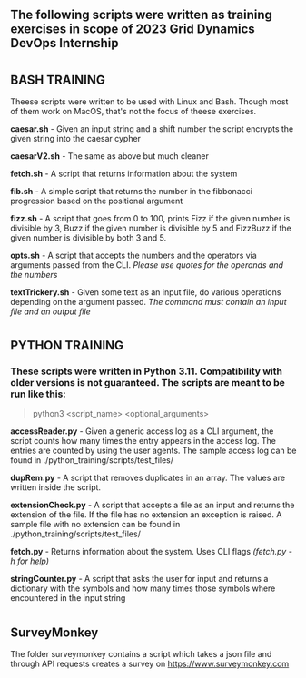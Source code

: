 ## The following scripts were written as training exercises in scope of 2023 Grid Dynamics DevOps Internship

# 

## BASH TRAINING

Theese scripts were written to be used with Linux and Bash. Though most of them work on MacOS, that's not the focus of theese exercises.

**caesar.sh** - Given an input string and a shift number the script encrypts the given string into the caesar cypher

**caesarV2.sh** - The same as above but much cleaner

**fetch.sh** - A script that returns information about the system 

**fib.sh** - A simple script that returns the number in the fibbonacci progression based on the positional argument

**fizz.sh** - A script that goes from 0 to 100, prints Fizz if the given number is divisible by 3, Buzz if the given number is divisible by 5 and FizzBuzz if the given number is divisible by both 3 and 5.

**opts.sh** - A script that accepts the numbers and the operators via arguments passed from the CLI. *Please use quotes for the operands and the numbers*

**textTrickery.sh** - Given some text as an input file, do various operations depending on the argument passed. *The command must contain an input file and an output file* 

#
## PYTHON TRAINING

### These scripts were written in Python 3.11. Compatibility with older versions is not guaranteed. The scripts are meant to be run like this:

> python3 <script_name> <optional_arguments> 

**accessReader.py** - Given a generic access log as a CLI argument, the script counts how many times the entry appears in the access log. The entries are counted by using the user agents. The sample access log can be found in ./python_training/scripts/test_files/

**dupRem.py** - A script that removes duplicates in an array. The values are written inside the script.

**extensionCheck.py** - A script that accepts a file as an input and returns the extension of the file. If the file has no extension an exception is raised. A sample file with no extension can be found in ./python_training/scripts/test_files/

**fetch.py** - Returns information about the system. Uses CLI flags *(fetch.py -h for help)*

**stringCounter.py** - A script that asks the user for input and returns a dictionary with the symbols and how many times those symbols where encountered in the input string
#
## SurveyMonkey

The folder surveymonkey contains a script which takes a json file and through API requests creates a survey on https://www.surveymonkey.com

